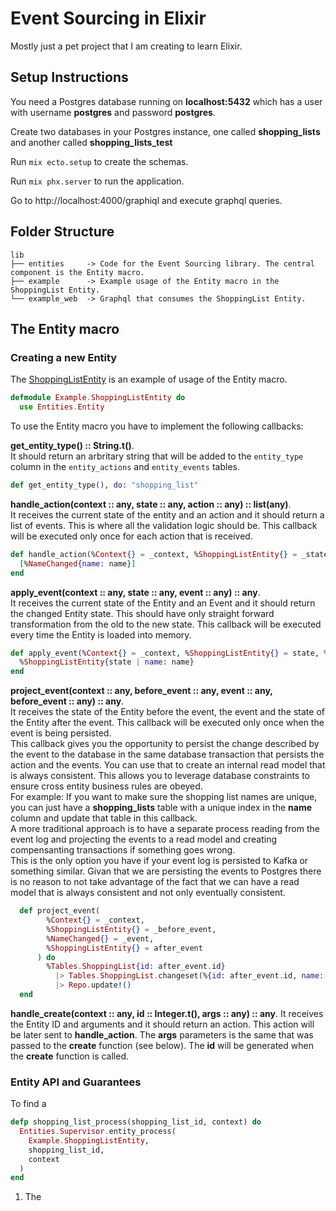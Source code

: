 # Event Sourcing in Elixir
Mostly just a pet project that I am creating to learn Elixir.


## Setup Instructions
You need a Postgres database running on **localhost:5432** which has a user with username **postgres** and password **postgres**.

Create two databases in your Postgres instance, one called **shopping_lists** and another called **shopping_lists_test**

Run ```mix ecto.setup``` to create the schemas.

Run ```mix phx.server``` to run the application.

Go to http://localhost:4000/graphiql and execute graphql queries.

## Folder Structure
```
lib
├── entities     -> Code for the Event Sourcing library. The central component is the Entity macro.
├── example      -> Example usage of the Entity macro in the ShoppingList Entity.
└── example_web  -> Graphql that consumes the ShoppingList Entity.
```

## The Entity macro

### Creating a new Entity 
The [ShoppingListEntity](https://github.com/FelipeTaiarol/elixir_event_sourcing/blob/master/lib/example/shopping_list/shopping_list.entity.ex) is an example of usage of the Entity macro.

```elixir
defmodule Example.ShoppingListEntity do
  use Entities.Entity
```

To use the Entity macro you have to implement the following callbacks:

**get_entity_type() :: String.t()**.  
It should return an arbritary string that will be added to the ```entity_type``` column in the ```entity_actions``` and ```entity_events``` tables.
```elixir
def get_entity_type(), do: "shopping_list"
```

**handle_action(context :: any, state :: any, action :: any) :: list(any)**.   
It receives the current state of the entity and an action and it should return a list of events.
This is where all the validation logic should be. This callback will be executed only once for each action that is received. 
```elixir
def handle_action(%Context{} = _context, %ShoppingListEntity{} = _state, %SetName{name: name}) do
  [%NameChanged{name: name}]
end
```

**apply_event(context :: any, state :: any, event :: any) :: any**.  
It receives the current state of the Entity and an Event and it should return the changed Entity state.
This should have only straight forward transformation from the old to the new state. This callback will be executed every time the Entity is loaded into memory. 
```elixir
def apply_event(%Context{} = _context, %ShoppingListEntity{} = state, %NameChanged{name: name}) do
  %ShoppingListEntity{state | name: name}
end
```

**project_event(context :: any, before_event :: any, event :: any, before_event :: any) :: any**.  
It receives the state of the Entity before the event, the event and the state of the Entity after the event. This callback will be executed only once when the event is being persisted.  
This callback gives you the opportunity to persist the change described by the event to the database in the same database transaction that persists the action and the events. 
You can use that to create an internal read model that is always consistent. This allows you to leverage database constraints to ensure cross entity business rules are obeyed.  
For example: If you want to make sure the shopping list names are unique, you can just have a **shopping_lists** table with a unique index in the **name** column and update that table in this callback.   
A more traditional approach is to have a separate process reading from the event log and projecting the events to a read model and creating compensanting transactions if something goes wrong.  
This is the only option you have if your event log is persisted to Kafka or something similar. Givan that we are persisting the events to Postgres there is no reason to not take advantage of the fact that we can have a read model that is always consistent and not only eventually consistent.  
```elixir
  def project_event(
        %Context{} = _context,
        %ShoppingListEntity{} = _before_event,
        %NameChanged{} = _event,
        %ShoppingListEntity{} = after_event
      ) do
        %Tables.ShoppingList{id: after_event.id}
          |> Tables.ShoppingList.changeset(%{id: after_event.id, name: after_event.name})
          |> Repo.update!()
  end
```

**handle_create(context :: any, id :: Integer.t(), args :: any) :: any**. 
It receives the Entity ID and arguments and it should return an action. This action will be later sent to **handle_action**. The **args** parameters is the same that was passed to the **create** function (see below). The **id** will be generated when the **create** function is called.  

### Entity API and Guarantees

To find a 

```elixir
defp shopping_list_process(shopping_list_id, context) do
  Entities.Supervisor.entity_process(
    Example.ShoppingListEntity,
    shopping_list_id,
    context
  )
end
```

  1. The 


